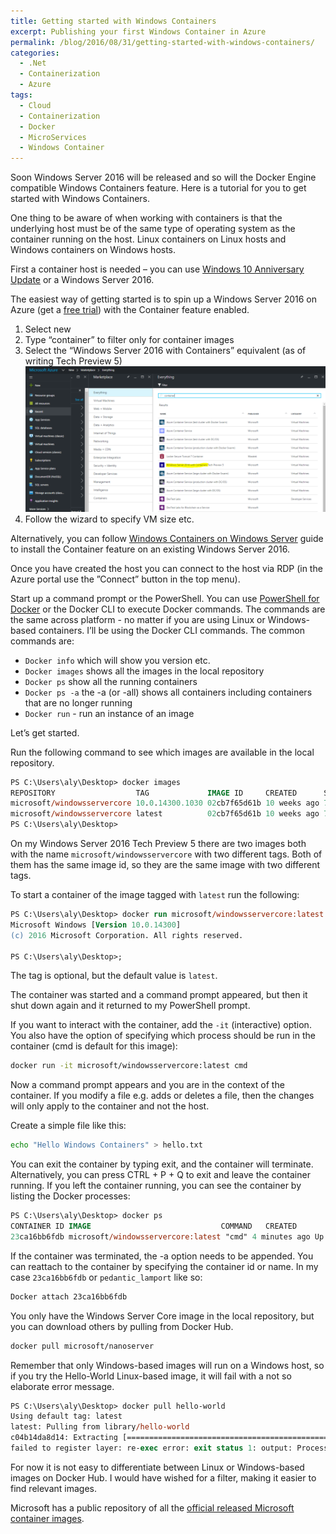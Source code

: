 ```yaml
---
title: Getting started with Windows Containers
excerpt: Publishing your first Windows Container in Azure
permalink: /blog/2016/08/31/getting-started-with-windows-containers/
categories:
  - .Net
  - Containerization
  - Azure
tags:
  - Cloud
  - Containerization
  - Docker
  - MicroServices
  - Windows Container
---
```

Soon Windows Server 2016 will be released and so will the Docker Engine compatible Windows Containers feature. Here is a tutorial for you to get started with Windows Containers.

One thing to be aware of when working with containers is that the underlying host must be of the same type of operating system as the container running on the host. Linux containers on Linux hosts and Windows containers on Windows hosts.

First a container host is needed – you can use [Windows 10 Anniversary Update](https://msdn.microsoft.com/en-us/virtualization/windowscontainers/quick_start/quick_start_windows_10) or a Windows Server 2016.

The easiest way of getting started is to spin up a Windows Server 2016 on Azure (get a [free trial](https://azure.microsoft.com/en-us/free/)) with the Container feature enabled.

  1. Select new
  2. Type “container” to filter only for container images
  3. Select the “Windows Server 2016 with Containers” equivalent (as of writing Tech Preview 5)
    ![](/wp-content/uploads/2016/08/CreateWindowsServer2016Container-1024x496.png)
  4. Follow the wizard to specify VM size etc.

Alternatively, you can follow [Windows Containers on Windows Server](https://msdn.microsoft.com/en-us/virtualization/windowscontainers/quick_start/quick_start_windows_server) guide to install the Container feature on an existing Windows Server 2016.

Once you have created the host you can connect to the host via RDP (in the Azure portal use the ”Connect” button in the top menu).

Start up a command prompt or the PowerShell. You can use [PowerShell for Docker](https://github.com/Microsoft/Docker-PowerShell/) or the Docker CLI to execute Docker commands. The commands are the same across platform - no matter if you are using Linux or Windows-based containers. I’ll be using the Docker CLI commands. The common commands are:

* `Docker info` which will show you version etc.
* `Docker images` shows all the images in the local repository
* `Docker ps` show all the running containers
* `Docker ps -a` the -a (or -all) shows all containers including containers that are no longer running
* `Docker run` - run an instance of an image

Let’s get started.

Run the following command to see which images are available in the local repository.

```ps
PS C:\Users\aly\Desktop> docker images
REPOSITORY                  TAG             IMAGE ID     CREATED      SIZE
microsoft/windowsservercore 10.0.14300.1030 02cb7f65d61b 10 weeks ago 7.764 GB
microsoft/windowsservercore latest          02cb7f65d61b 10 weeks ago 7.764 GB
PS C:\Users\aly\Desktop>
```

On my Windows Server 2016 Tech Preview 5 there are two images both with the name `microsoft/windowsservercore` with two different tags. Both of them has the same image id, so they are the same image with two different tags.

To start a container of the image tagged with `latest` run the following:

```ps
PS C:\Users\aly\Desktop> docker run microsoft/windowsservercore:latest
Microsoft Windows [Version 10.0.14300]
(c) 2016 Microsoft Corporation. All rights reserved.

PS C:\Users\aly\Desktop>;
```

The tag is optional, but the default value is `latest`.

The container was started and a command prompt appeared, but then it shut down again and it returned to my PowerShell prompt.

If you want to interact with the container, add the `-it` (interactive) option. You also have the option of specifying which process should be run in the container (cmd is default for this image):

```bash
docker run -it microsoft/windowsservercore:latest cmd
```

Now a command prompt appears and you are in the context of the container. If you modify a file e.g. adds or deletes a file, then the changes will only apply to the container and not the host.

Create a simple file like this:

```bash
echo "Hello Windows Containers" > hello.txt
```

You can exit the container by typing exit, and the container will terminate. Alternatively, you can press CTRL + P + Q to exit and leave the container running.
If you left the container running, you can see the container by listing the Docker processes:

```ps
PS C:\Users\aly\Desktop> docker ps
CONTAINER ID IMAGE                             COMMAND   CREATED       STATUS    PORTS NAMES
23ca16bb6fdb microsoft/windowsservercore:latest "cmd" 4 minutes ago Up 4 minutes pedantic_lamport
```

If the container was terminated, the -a option needs to be appended.
You can reattach to the container by specifying the container id or name. In my case `23ca16bb6fdb` or `pedantic_lamport` like so:

```bash
Docker attach 23ca16bb6fdb
```

You only have the Windows Server Core image in the local repository, but you can download others by pulling from Docker Hub.

```bash
docker pull microsoft/nanoserver
```

Remember that only Windows-based images will run on a Windows host, so if you try the Hello-World Linux-based image, it will fail with a not so elaborate error message.

```ps
PS C:\Users\aly\Desktop> docker pull hello-world
Using default tag: latest
latest: Pulling from library/hello-world
c04b14da8d14: Extracting [==================================================>] 974 B/974 B
failed to register layer: re-exec error: exit status 1: output: ProcessBaseLayer C:\ProgramData\docker\winc266a137b0b1fffedf91d8cd6fcb6560f12afe5277e44bca8cb34ec530286: The system cannot find the path specified.
```

For now it is not easy to differentiate between Linux or Windows-based images on Docker Hub. I would have wished for a filter, making it easier to find relevant images.

Microsoft has a public repository of all the [official released Microsoft container images](https://hub.docker.com/r/microsoft/).
